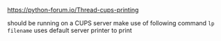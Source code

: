 https://python-forum.io/Thread-cups-printing

should be running on a CUPS server
make use of following command
`lp filename` uses default server printer to print